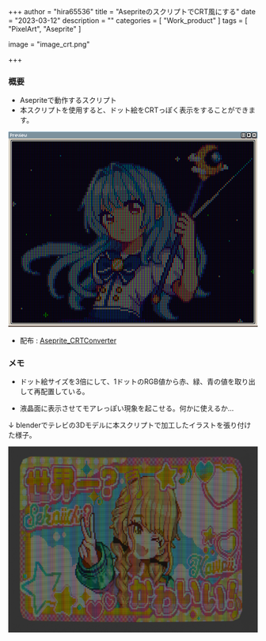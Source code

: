 +++
author = "hira65536"
title = "AsepriteのスクリプトでCRT風にする"
date = "2023-03-12"
description = ""
categories = [
    "Work_product"
]
tags = [
    "PixelArt",
    "Aseprite"
]

image = "image_crt.png"

+++

### 概要
 - Asepriteで動作するスクリプト
 - 本スクリプトを使用すると、ドット絵をCRTっぽく表示をすることができます。

![CRTスクリプト適応後](image_crt.png)

 - 配布 : [Aseprite_CRTConverter](https://github.com/Hira-65536/Aseprite_CRTConverter)



### メモ

- ドット絵サイズを3倍にして、1ドットのRGB値から赤、緑、青の値を取り出して再配置している。

- 液晶面に表示させてモアレっぽい現象を起こせる。何かに使えるか...



↓ blenderでテレビの3Dモデルに本スクリプトで加工したイラストを張り付けた様子。

![blender画面](tv.png)



